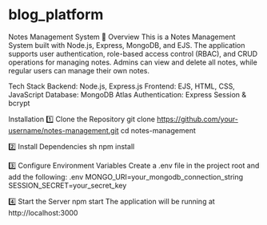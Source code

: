 ﻿# blog_platform
Notes Management System 📝
Overview
This is a Notes Management System built with Node.js, Express, MongoDB, and EJS. The application supports user authentication, role-based access control (RBAC), and CRUD operations for managing notes. Admins can view and delete all notes, while regular users can manage their own notes.

Tech Stack
Backend: Node.js, Express.js
Frontend: EJS, HTML, CSS, JavaScript
Database: MongoDB Atlas
Authentication: Express Session & bcrypt

Installation
1️⃣ Clone the Repository
git clone https://github.com/your-username/notes-management.git
cd notes-management

2️⃣ Install Dependencies
sh
npm install

3️⃣ Configure Environment Variables
Create a .env file in the project root and add the following:
.env
MONGO_URI=your_mongodb_connection_string
SESSION_SECRET=your_secret_key

4️⃣ Start the Server
npm start
The application will be running at http://localhost:3000
